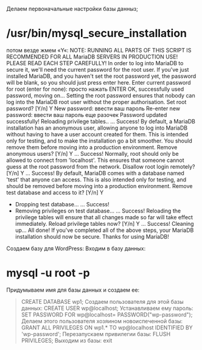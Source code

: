 Делаем первоначальные настройки базы данныз;
# /usr/bin/mysql_secure_installation
потом везде жмем «Y«:
NOTE: RUNNING ALL PARTS OF THIS SCRIPT IS RECOMMENDED FOR ALL MariaDB
SERVERS IN PRODUCTION USE! PLEASE READ EACH STEP CAREFULLY!
In order to log into MariaDB to secure it, we'll need the current
password for the root user. If you've just installed MariaDB, and
you haven't set the root password yet, the password will be blank,
so you should just press enter here.
Enter current password for root (enter for none): просто нажать ENTER
OK, successfully used password, moving on...
Setting the root password ensures that nobody can log into the MariaDB
root user without the proper authorisation.
Set root password? [Y/n] Y
New password: ввести ваш пароль
Re-enter new password: ввести ваш пароль еще разочек
Password updated successfully!
Reloading privilege tables..
... Success!
By default, a MariaDB installation has an anonymous user, allowing anyone
to log into MariaDB without having to have a user account created for
them. This is intended only for testing, and to make the installation
go a bit smoother. You should remove them before moving into a
production environment.
Remove anonymous users? [Y/n] Y
... Success!
Normally, root should only be allowed to connect from 'localhost'. This
ensures that someone cannot guess at the root password from the network.
Disallow root login remotely? [Y/n] Y
... Success!
By default, MariaDB comes with a database named 'test' that anyone can
access. This is also intended only for testing, and should be removed
before moving into a production environment.
Remove test database and access to it? [Y/n] Y
- Dropping test database...
... Success!
- Removing privileges on test database...
... Success!
Reloading the privilege tables will ensure that all changes made so far
will take effect immediately.
Reload privilege tables now? [Y/n] Y
... Success!
Cleaning up...
All done! If you've completed all of the above steps, your MariaDB
installation should now be secure.
Thanks for using MariaDB!

Создаем базу для WordPress:
Входим в базу данных:
# mysql -u root -p
Придумываем имя для базы данных и создаем ее:
> CREATE DATABASE wp1;
Создаем пользователя для этой базы данных:
> CREATE USER wp@localhost;
Устанавливаем ему пароль:
> SET PASSWORD FOR wp@localhost= PASSWORD("wp-password");
Делаем этого пользователя хозяином новоиспеченной базы:
> GRANT ALL PRIVILEGES ON wp1.* TO wp@localhost IDENTIFIED BY 'wp-password';
Перезапускаем привилегии базы:
> FLUSH PRIVILEGES;
Выходим из базы:
> exit
